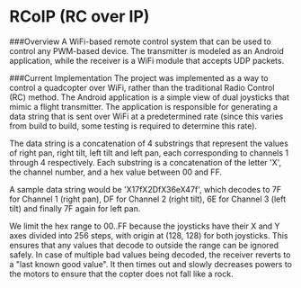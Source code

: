 RCoIP (RC over IP)
=====

###Overview
A WiFi-based remote control system that can be used to control any PWM-based device. The transmitter is modeled as an Android application, while the receiver is a WiFi module that accepts UDP packets. 

###Current Implementation
The project was implemented as a way to control a quadcopter over WiFi, rather than the traditional Radio Control (RC) method. The Android application is a simple view of dual joysticks that mimic a flight transmitter. The application is responsible for generating a data string that is sent over WiFi at a predetermined rate (since this varies from build to build, some testing is required to determine this rate). 

The data string is a concatenation of 4 substrings that represent the values of right pan, right tilt, left tilt and left pan, each corresponding to channels 1 through 4 respectively. Each substring is a concatenation of the letter 'X', the channel number, and a hex value between 00 and FF. 

A sample data string would be 'X17fX2DfX36eX47f', which decodes to 7F for Channel 1 (right pan), DF for Channel 2 (right tilt),  6E for Channel 3 (left tilt) and finally 7F again for left pan.

We limit the hex range to 00..FF because the joysticks have their X and Y axes divided into 256 steps, with origin at (128, 128) for both joysticks. This ensures that any values that decode to outside the range can be ignored safely. In case of multiple bad values being decoded, the receiver reverts to a "last known good value". It then times out and slowly decreases powers to the motors to ensure that the copter does not fall like a rock. 
